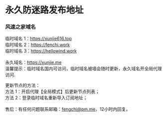 # 永久防迷路发布地址

### 风速之家域名
临时域名 1：https://xunjie616.top </br>
临时域名 2：https://fenchi.work </br>
临时域名 3：https://hellowind.work </br></br>
永久域名：https://xunjie.me </br>
温馨提示：临时域名国内可访问，临时域名被墙会随时更新，永久域名开全局代理访问. </br>

更新节点的方法： </br>
方法 1：开启代理【全局模式】后更新节点列表； </br>
方法 2：登录临时域名重新导入订阅地址； </br></br>
售后：有任何问题联系邮箱：fengchi@pm.me，12小时内回复。 </br>
